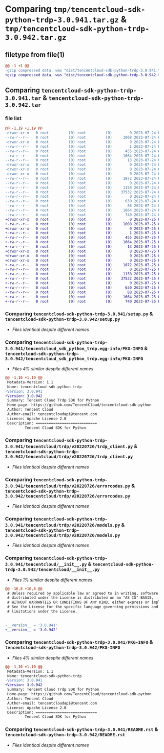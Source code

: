 # Comparing `tmp/tencentcloud-sdk-python-trdp-3.0.941.tar.gz` & `tmp/tencentcloud-sdk-python-trdp-3.0.942.tar.gz`

## filetype from file(1)

```diff
@@ -1 +1 @@
-gzip compressed data, was "dist/tencentcloud-sdk-python-trdp-3.0.941.tar", last modified: Mon Jul 24 00:46:52 2023, max compression
+gzip compressed data, was "dist/tencentcloud-sdk-python-trdp-3.0.942.tar", last modified: Tue Jul 25 04:28:31 2023, max compression
```

## Comparing `tencentcloud-sdk-python-trdp-3.0.941.tar` & `tencentcloud-sdk-python-trdp-3.0.942.tar`

### file list

```diff
@@ -1,19 +1,19 @@
-drwxr-xr-x   0 root         (0) root         (0)        0 2023-07-24 00:46:52.000000 tencentcloud-sdk-python-trdp-3.0.941/
--rw-r--r--   0 root         (0) root         (0)     1008 2023-07-24 00:46:52.000000 tencentcloud-sdk-python-trdp-3.0.941/setup.py
-drwxr-xr-x   0 root         (0) root         (0)        0 2023-07-24 00:46:52.000000 tencentcloud-sdk-python-trdp-3.0.941/tencentcloud_sdk_python_trdp.egg-info/
--rw-r--r--   0 root         (0) root         (0)        1 2023-07-24 00:46:52.000000 tencentcloud-sdk-python-trdp-3.0.941/tencentcloud_sdk_python_trdp.egg-info/dependency_links.txt
--rw-r--r--   0 root         (0) root         (0)      455 2023-07-24 00:46:52.000000 tencentcloud-sdk-python-trdp-3.0.941/tencentcloud_sdk_python_trdp.egg-info/SOURCES.txt
--rw-r--r--   0 root         (0) root         (0)     1664 2023-07-24 00:46:52.000000 tencentcloud-sdk-python-trdp-3.0.941/tencentcloud_sdk_python_trdp.egg-info/PKG-INFO
--rw-r--r--   0 root         (0) root         (0)       13 2023-07-24 00:46:52.000000 tencentcloud-sdk-python-trdp-3.0.941/tencentcloud_sdk_python_trdp.egg-info/top_level.txt
-drwxr-xr-x   0 root         (0) root         (0)        0 2023-07-24 00:46:52.000000 tencentcloud-sdk-python-trdp-3.0.941/tencentcloud/
-drwxr-xr-x   0 root         (0) root         (0)        0 2023-07-24 00:46:52.000000 tencentcloud-sdk-python-trdp-3.0.941/tencentcloud/trdp/
-drwxr-xr-x   0 root         (0) root         (0)        0 2023-07-24 00:46:52.000000 tencentcloud-sdk-python-trdp-3.0.941/tencentcloud/trdp/v20220726/
--rw-r--r--   0 root         (0) root         (0)     1872 2023-07-24 00:46:52.000000 tencentcloud-sdk-python-trdp-3.0.941/tencentcloud/trdp/v20220726/trdp_client.py
--rw-r--r--   0 root         (0) root         (0)        0 2023-07-24 00:46:52.000000 tencentcloud-sdk-python-trdp-3.0.941/tencentcloud/trdp/v20220726/__init__.py
--rw-r--r--   0 root         (0) root         (0)     1158 2023-07-24 00:46:52.000000 tencentcloud-sdk-python-trdp-3.0.941/tencentcloud/trdp/v20220726/errorcodes.py
--rw-r--r--   0 root         (0) root         (0)    37532 2023-07-24 00:46:52.000000 tencentcloud-sdk-python-trdp-3.0.941/tencentcloud/trdp/v20220726/models.py
--rw-r--r--   0 root         (0) root         (0)        0 2023-07-24 00:46:52.000000 tencentcloud-sdk-python-trdp-3.0.941/tencentcloud/trdp/__init__.py
--rw-r--r--   0 root         (0) root         (0)      630 2023-07-24 00:46:52.000000 tencentcloud-sdk-python-trdp-3.0.941/tencentcloud/__init__.py
--rw-r--r--   0 root         (0) root         (0)       88 2023-07-24 00:46:52.000000 tencentcloud-sdk-python-trdp-3.0.941/setup.cfg
--rw-r--r--   0 root         (0) root         (0)     1664 2023-07-24 00:46:52.000000 tencentcloud-sdk-python-trdp-3.0.941/PKG-INFO
--rw-r--r--   0 root         (0) root         (0)      740 2023-07-24 00:46:52.000000 tencentcloud-sdk-python-trdp-3.0.941/README.rst
+drwxr-xr-x   0 root         (0) root         (0)        0 2023-07-25 04:28:31.000000 tencentcloud-sdk-python-trdp-3.0.942/
+-rw-r--r--   0 root         (0) root         (0)     1008 2023-07-25 04:28:30.000000 tencentcloud-sdk-python-trdp-3.0.942/setup.py
+drwxr-xr-x   0 root         (0) root         (0)        0 2023-07-25 04:28:31.000000 tencentcloud-sdk-python-trdp-3.0.942/tencentcloud_sdk_python_trdp.egg-info/
+-rw-r--r--   0 root         (0) root         (0)        1 2023-07-25 04:28:31.000000 tencentcloud-sdk-python-trdp-3.0.942/tencentcloud_sdk_python_trdp.egg-info/dependency_links.txt
+-rw-r--r--   0 root         (0) root         (0)      455 2023-07-25 04:28:31.000000 tencentcloud-sdk-python-trdp-3.0.942/tencentcloud_sdk_python_trdp.egg-info/SOURCES.txt
+-rw-r--r--   0 root         (0) root         (0)     1664 2023-07-25 04:28:31.000000 tencentcloud-sdk-python-trdp-3.0.942/tencentcloud_sdk_python_trdp.egg-info/PKG-INFO
+-rw-r--r--   0 root         (0) root         (0)       13 2023-07-25 04:28:31.000000 tencentcloud-sdk-python-trdp-3.0.942/tencentcloud_sdk_python_trdp.egg-info/top_level.txt
+drwxr-xr-x   0 root         (0) root         (0)        0 2023-07-25 04:28:31.000000 tencentcloud-sdk-python-trdp-3.0.942/tencentcloud/
+drwxr-xr-x   0 root         (0) root         (0)        0 2023-07-25 04:28:31.000000 tencentcloud-sdk-python-trdp-3.0.942/tencentcloud/trdp/
+drwxr-xr-x   0 root         (0) root         (0)        0 2023-07-25 04:28:31.000000 tencentcloud-sdk-python-trdp-3.0.942/tencentcloud/trdp/v20220726/
+-rw-r--r--   0 root         (0) root         (0)     1872 2023-07-25 04:28:30.000000 tencentcloud-sdk-python-trdp-3.0.942/tencentcloud/trdp/v20220726/trdp_client.py
+-rw-r--r--   0 root         (0) root         (0)        0 2023-07-25 04:28:30.000000 tencentcloud-sdk-python-trdp-3.0.942/tencentcloud/trdp/v20220726/__init__.py
+-rw-r--r--   0 root         (0) root         (0)     1158 2023-07-25 04:28:30.000000 tencentcloud-sdk-python-trdp-3.0.942/tencentcloud/trdp/v20220726/errorcodes.py
+-rw-r--r--   0 root         (0) root         (0)    37532 2023-07-25 04:28:30.000000 tencentcloud-sdk-python-trdp-3.0.942/tencentcloud/trdp/v20220726/models.py
+-rw-r--r--   0 root         (0) root         (0)        0 2023-07-25 04:28:30.000000 tencentcloud-sdk-python-trdp-3.0.942/tencentcloud/trdp/__init__.py
+-rw-r--r--   0 root         (0) root         (0)      630 2023-07-25 04:28:30.000000 tencentcloud-sdk-python-trdp-3.0.942/tencentcloud/__init__.py
+-rw-r--r--   0 root         (0) root         (0)       88 2023-07-25 04:28:31.000000 tencentcloud-sdk-python-trdp-3.0.942/setup.cfg
+-rw-r--r--   0 root         (0) root         (0)     1664 2023-07-25 04:28:31.000000 tencentcloud-sdk-python-trdp-3.0.942/PKG-INFO
+-rw-r--r--   0 root         (0) root         (0)      740 2023-07-25 04:28:30.000000 tencentcloud-sdk-python-trdp-3.0.942/README.rst
```

### Comparing `tencentcloud-sdk-python-trdp-3.0.941/setup.py` & `tencentcloud-sdk-python-trdp-3.0.942/setup.py`

 * *Files identical despite different names*

### Comparing `tencentcloud-sdk-python-trdp-3.0.941/tencentcloud_sdk_python_trdp.egg-info/PKG-INFO` & `tencentcloud-sdk-python-trdp-3.0.942/tencentcloud_sdk_python_trdp.egg-info/PKG-INFO`

 * *Files 4% similar despite different names*

```diff
@@ -1,10 +1,10 @@
 Metadata-Version: 1.1
 Name: tencentcloud-sdk-python-trdp
-Version: 3.0.941
+Version: 3.0.942
 Summary: Tencent Cloud Trdp SDK for Python
 Home-page: https://github.com/TencentCloud/tencentcloud-sdk-python
 Author: Tencent Cloud
 Author-email: tencentcloudapi@tencent.com
 License: Apache License 2.0
 Description: ============================
         Tencent Cloud SDK for Python
```

### Comparing `tencentcloud-sdk-python-trdp-3.0.941/tencentcloud/trdp/v20220726/trdp_client.py` & `tencentcloud-sdk-python-trdp-3.0.942/tencentcloud/trdp/v20220726/trdp_client.py`

 * *Files identical despite different names*

### Comparing `tencentcloud-sdk-python-trdp-3.0.941/tencentcloud/trdp/v20220726/errorcodes.py` & `tencentcloud-sdk-python-trdp-3.0.942/tencentcloud/trdp/v20220726/errorcodes.py`

 * *Files identical despite different names*

### Comparing `tencentcloud-sdk-python-trdp-3.0.941/tencentcloud/trdp/v20220726/models.py` & `tencentcloud-sdk-python-trdp-3.0.942/tencentcloud/trdp/v20220726/models.py`

 * *Files identical despite different names*

### Comparing `tencentcloud-sdk-python-trdp-3.0.941/tencentcloud/__init__.py` & `tencentcloud-sdk-python-trdp-3.0.942/tencentcloud/__init__.py`

 * *Files 1% similar despite different names*

```diff
@@ -10,8 +10,8 @@
 # Unless required by applicable law or agreed to in writing, software
 # distributed under the License is distributed on an "AS IS" BASIS,
 # WITHOUT WARRANTIES OR CONDITIONS OF ANY KIND, either express or implied.
 # See the License for the specific language governing permissions and
 # limitations under the License.
 
 
-__version__ = '3.0.941'
+__version__ = '3.0.942'
```

### Comparing `tencentcloud-sdk-python-trdp-3.0.941/PKG-INFO` & `tencentcloud-sdk-python-trdp-3.0.942/PKG-INFO`

 * *Files 4% similar despite different names*

```diff
@@ -1,10 +1,10 @@
 Metadata-Version: 1.1
 Name: tencentcloud-sdk-python-trdp
-Version: 3.0.941
+Version: 3.0.942
 Summary: Tencent Cloud Trdp SDK for Python
 Home-page: https://github.com/TencentCloud/tencentcloud-sdk-python
 Author: Tencent Cloud
 Author-email: tencentcloudapi@tencent.com
 License: Apache License 2.0
 Description: ============================
         Tencent Cloud SDK for Python
```

### Comparing `tencentcloud-sdk-python-trdp-3.0.941/README.rst` & `tencentcloud-sdk-python-trdp-3.0.942/README.rst`

 * *Files identical despite different names*

